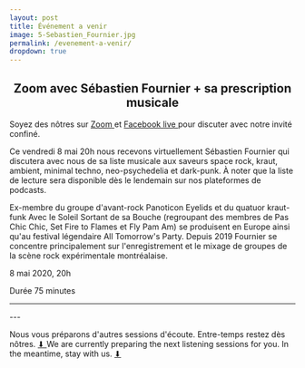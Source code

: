 ```yaml
---
layout: post
title: Événement a venir
image: 5-Sebastien_Fournier.jpg
permalink: /evenement-a-venir/
dropdown: true
---
```



<h2 style="text-align: center;">
Zoom avec Sébastien Fournier + sa prescription musicale
</h2>

Soyez des nôtres sur <a href="https://sessionsmarteau.com/session-virtuelle"> Zoom 
</a> et <a href="https://www.facebook.com/sessionsmarteau/"> Facebook live 
</a> pour discuter avec notre invité confiné.

Ce vendredi 8 mai 20h nous recevons virtuellement Sébastien Fournier qui discutera avec nous de sa liste musicale aux saveurs space rock, kraut, ambient, minimal techno, neo-psychedelia et dark-punk. À noter que la liste de lecture sera disponible dès le lendemain sur nos plateformes de podcasts.

Ex-membre du groupe d'avant-rock Panoticon Eyelids et du quatuor kraut-funk Avec le Soleil Sortant de sa Bouche (regroupant des membres de Pas Chic Chic, Set Fire to Flames et Fly Pam Am) se produisent en Europe ainsi qu'au festival légendaire All Tomorrow's Party. Depuis 2019 Fournier se concentre principalement sur l'enregistrement et le mixage de groupes de la scène rock expérimentale montréalaise.


8 mai 2020, 20h

Durée 75 minutes






<hr>
---

Nous vous préparons d'autres sessions d'écoute. Entre-temps restez dès nôtres. <a href="https://gmail.us20.list-manage.com/subscribe/post?u=698e7b941cdf206ea63f5a5b7&id=0677e98a6a"> ⬇ 
</a> We are currently preparing the next listening sessions for you. In the meantime, stay with us. <a href="https://gmail.us20.list-manage.com/subscribe/post?u=698e7b941cdf206ea63f5a5b7&id=0677e98a6a"> ⬇ 
</a>
